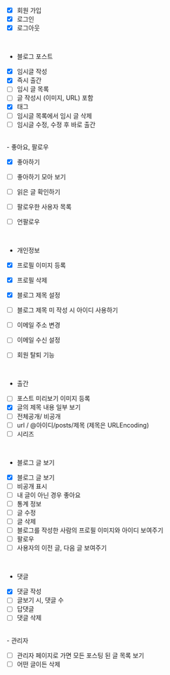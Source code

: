  - [x] 회원 가입
 - [x] 로그인
 - [x] 로그아웃
 
 <br>
 
 - 블로그 포스트
 - [x] 임시글 작성
 - [x] 즉시 출간
 - [ ] 임시 글 목록
 - [ ] 글 작성시 (이미지, URL) 포함
 - [x] 태그
 - [ ] 임시글 목록에서 임시 글 삭제
 - [ ] 임시글 수정, 수정 후 바로 출간
 
 <br>
 - 좋아요, 팔로우
 
 - [x] 좋아하기
 - [ ] 좋아하기 모아 보기
 - [ ] 읽은 글 확인하기
 - [ ] 팔로우한 사용자 목록
 - [ ] 언팔로우


<br>


 - 개인정보
 - [x] 프로필 이미지 등록
 - [x] 프로필 삭제
 - [x] 블로그 제목 설정
 - [ ] 블로그 제목 미 작성 시 아이디 사용하기
 - [ ] 이메일 주소 변경
 - [ ] 이메일 수신 설정
 - [ ] 회원 탈퇴 기능


<br>

 - 출간
 - [ ] 포스트 미리보기 이미지 등록
 - [x] 글의 제목 내용 일부 보기
 - [ ] 전체공개/ 비공개
 - [ ] url / @아이디/posts/제목 (제목은 URLEncoding)
 - [ ] 시리즈 

<br>

 - 블로그 글 보기
 - [x] 블로그 글 보기
 - [ ] 비공개 표시
 - [ ] 내 글이 아닌 경우 좋아요
 - [ ] 통계 정보
 - [ ] 글 수정
 - [ ] 글 삭제
 - [ ] 블로그를 작성한 사람의 프로필 이미지와 아이디 보여주기
 - [ ] 팔로우
 - [ ] 사용자의 이전 글, 다음 글 보여주기
 
 <br>
 
 - 댓글
 - [x]  댓글 작성
 - [ ] 글보기 시, 댓글 수
 - [ ] 답댓글
 - [ ] 댓글 삭제
 
 <br>
 - 관리자
 
 - [ ] 관리자 페이지로 가면 모든 포스팅 된 글 목록 보기
 - [ ] 어떤 글이든 삭제
